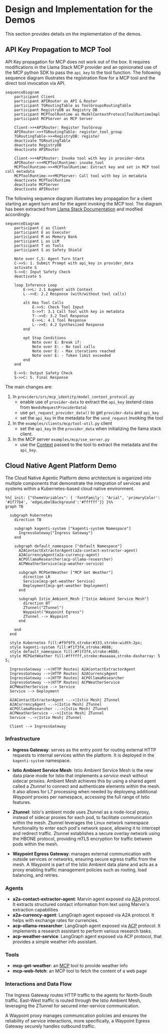# Design and Implementation for the Demos

This section provides details on the implementation of the demos.

## API Key Propagation to MCP Tool

API Key propagation for MCP does not work out of the box. It requires modifications in the Llama Stack MCP
provider and an opinionated use of the MCP python SDK to pass the `api_key` to the tool function. The following
sequence diagram illustrates the registration flow for a MCP tool and the direct tool invocation via API.

```mermaid
sequenceDiagram
    participant Client
    participant APIRouter as API & Router
    participant TGRoutingTable as ToolGroupsRoutingTable
    participant RegistryDB as Registry DB
    participant MCPToolRuntime as ModelContextProtocolToolRuntimeImpl
    participant MCPServer as MCP Server

    Client->>+APIRouter: Register ToolGroup 
    APIRouter->>+TGRoutingTable: register_tool_group
    TGRoutingTable->>+RegistryDB: register
    deactivate TGRoutingTable
    deactivate RegistryDB
    deactivate APIRouter

    Client->>+APIRouter: Invoke tool with key in provider-data
    APIRouter->>+MCPToolRuntime: invoke_tool
    MCPToolRuntime->>+MCPToolRuntime: Extract key and set in MCP tool call metadata
    MCPToolRuntime->>+MCPServer: Call tool with key in metadata
    deactivate MCPToolRuntime
    deactivate MCPServer
    deactivate APIRouter
```

The following sequence diagram illustrates key propagation for a client starting an agent 
turn and for the agent invoking the MCP tool.  The diagram has been extracted from 
[Llama Stack Documentation](https://llama-stack.readthedocs.io/en/latest/building_applications/agent_execution_loop.html)
and modfied accordingly.


```mermaid
sequenceDiagram
    participant C as Client
    participant E as Executor
    participant M as Memory Bank
    participant L as LLM
    participant T as Tools
    participant S as Safety Shield

    Note over C,S: Agent Turn Start
    C->>S: 1. Submit Prompt with api_key in provider_data
    activate S
    S->>E: Input Safety Check
    deactivate S

    loop Inference Loop
        E->>L: 2.1 Augment with Context
        L-->>E: 2.2 Response (with/without tool calls)

        alt Has Tool Calls
            E->>S: Check Tool Input
            S->>T: 3.1 Call Tool with key in metadata
            T-->>E: 3.2 Tool Response
            E->>L: 4.1 Tool Response
            L-->>E: 4.2 Synthesized Response
        end

        opt Stop Conditions
            Note over E: Break if:
            Note over E: - No tool calls
            Note over E: - Max iterations reached
            Note over E: - Token limit exceeded
        end
    end

    E->>S: Output Safety Check
    S->>C: 5. Final Response
```

The main changes are:

1. In `providers/src/mcp_identity/model_context_protocol.py`
    - enable use of `provider-data` to extract the `api_key` (extend class from `NeedsRequestProviderData`)
    - use `get_request_provider_data()` to get `provider-data` and `api_key`
    - set the `api_key` in the metadata for the `send_request` invoking the tool
2. In the `examples/clients/mcp/tool-util.py` client
    - set the `api_key` in the `provider_data` when initializing the llama stack client.
3. In the MCP server `examples/mcp/sse_server.py`
    - use the [Context](https://github.com/modelcontextprotocol/python-sdk/blob/1691b905e22faa94f45e42ca5dfd87927362be5a/src/mcp/server/fastmcp/server.py#L553) passed to the tool to extract the metadata and the `api_key`.

## Cloud Native Agent Platform Demo

The Cloud Native Agentic Platform demo architecture is organized into multiple components that  demonstrate the integration of services and systems within a Kubernetes-based cloud native environment.

```mermaid
%%{ init: {"themeVariables": { 'fontFamily': "Arial", 'primaryColor': '#1f77b4', 'edgeLabelBackground':'#ffffff'}} }%%
graph TB

  subgraph Kubernetes
    direction TB
    
    subgraph kagenti-system ["kagenti-system Namespace"]
      IngressGateway["Ingress Gateway"]
    end

    subgraph default_namespace ["default Namespace"]
      A2AContactExtractorAgent(a2a-contact-extractor-agent)
      A2ACurrencyAgent(a2a-currency-agent)
      ACPOllamaResearcher(acp-ollama-researcher)
      ACPWeatherService(acp-weather-service)
      
      subgraph MCPGetWeather ["MCP Get Weather"]
        direction LR
        Service[mcp-get-weather Service]
        Deployment[mcp-get-weather Deployment]
      end

      subgraph Istio_Ambient_Mesh ["Istio Ambient Service Mesh"]
        direction BT
        ZTunnel("ZTunnel")
        Waypoint("Waypoint Egress")
        ZTunnel --> Waypoint
      end

    end
  end
  
  style Kubernetes fill:#f9f9f9,stroke:#333,stroke-width:2px;
  style kagenti-system fill:#f1f3f4,stroke:#888;
  style default_namespace fill:#f1f3f4,stroke:#888;
  style MCPGetWeather fill:#ffffff,stroke:#aaaaaa,stroke-dasharray: 5 5;

  IngressGateway -->|HTTP Routes| A2AContactExtractorAgent
  IngressGateway -->|HTTP Routes| A2ACurrencyAgent
  IngressGateway -->|HTTP Routes| ACPOllamaResearcher
  IngressGateway -->|HTTP Routes| ACPWeatherService
  ACPWeatherService --> Service
  Service --> Deployment

  A2AContactExtractorAgent -.->|Istio Mesh| ZTunnel
  A2ACurrencyAgent -.->|Istio Mesh| ZTunnel
  ACPOllamaResearcher -.->|Istio Mesh| ZTunnel
  ACPWeatherService -.->|Istio Mesh| ZTunnel
  Service -.->|Istio Mesh| ZTunnel

  Client --> IngressGateway
```

### Infrastructure

- **Ingress Gateway**: serves as the entry point for routing external HTTP requests to internal services within the platform.
It is deployed in the `kagenti-system` namespace.

- **Istio Ambient Service Mesh**: Istio Ambient Service Mesh is the new data plane mode for Istio that implements a *service mesh* without sidecar proxies. Ambient Mesh achieves this by using a shared agent called a *Ztunnel* to connect and authenticate elements within the mesh. It also allows for L7 processing when needed by deployeng additional *Waypoint* proxies per namespace, accessing the full range of Istio features. 

- **Ztunnel**: Istio's ambient mode uses Ztunnel as a node-local proxy, instead of sidecar proxies for each pod, to facilitate communication within the mesh. Ztunnel leverages the Linux network namespace functionality to enter each pod's network space, allowing it to intercept and redirect traffic. Ztunnel establishes a secure overlay network using the HBONE protocol, providing mTLS encryption for traffic between pods within the mesh.

- **Waypoint Egress Gateway**: manages external communication with outside services or networks, ensuring secure egress traffic from the mesh. A Waypoint is part of the Istio Ambient data plane and acts as a proxy enabling traffic management policies such as routing, load balancing, and retries.

 
### Agents

- **a2a-contact-extractor-agent**: Marvin agent exposed via [A2A](https://google.github.io/A2A) protocol. 
It extracts structured contact information from text using Marvin's extraction capabilities
- **a2a-currency-agent**: LangGraph agent exposed via A2A protocol. It helps with exchange rates for currencies.
- **acp-ollama-researcher**: LangGraph agent exposed via [ACP](https://agentcommunicationprotocol.dev/introduction/welcome) protocol.
It implements a research assistant to perform various research tasks.
- **acp-weather-service**: LangGraph agent exposed via ACP protocol, that provides a simple weather info assistant.

### Tools 

- **mcp-get-weather**: an [MCP](https://modelcontextprotocol.io) tool to provide weather info
- **mcp-web-fetch**: an MCP tool to fetch the content of a web page


### Interactions and Data Flow

The Ingress Gateway routes HTTP traffic to the agents for North-South traffic. 
East-West traffic is routed through the Istio Ambient Mesh, leveraging the ZTunnel for secured 
inter-service communication.

A Waypoint proxy manages communication policies and ensures the reliability of service interactions,
more specifically, a Waypoint Egress Gateway securely handles outbound traffic.

